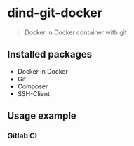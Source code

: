 # dind-git-docker

> Docker in Docker container with git


## Installed packages

- Docker in Docker
- Git
- Composer
- SSH-Client

## Usage example

### Gitlab CI


